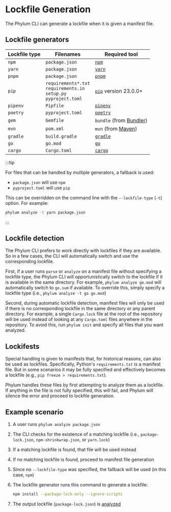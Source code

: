# Lockfile Generation

The Phylum CLI can generate a lockfile when it is given a manifest file.

## Lockfile generators

| Lockfile type | Filenames        | Required tool               |
| ------------- | ---------        | -------------               |
| `npm`         | `package.json`   | [`npm`][npm]                |
| `yarn`        | `package.json`   | [`yarn`][yarn]              |
| `pnpm`        | `package.json`   | [`pnpm`][pnpm]              |
| `pip`         | `requirements*.txt` <br/> `requirements.in` <br/> `setup.py` <br/> `pyproject.toml` | [`pip`][pip] version 23.0.0+ |
| `pipenv`      | `Pipfile`        | [`pipenv`][pipenv]          |
| `poetry`      | `pyproject.toml` | [`poetry`][poetry]          |
| `gem`         | `Gemfile`        | `bundle` (from [Bundler][]) |
| `mvn`         | `pom.xml`        | `mvn` (from [Maven][])      |
| `gradle`      | `build.gradle`   | [`gradle`][gradle]          |
| `go`          | `go.mod`         | [`go`][go]                  |
| `cargo`       | `Cargo.toml`     | [`cargo`][cargo]            |

[npm]: https://nodejs.org
[yarn]: https://yarnpkg.com
[pnpm]: https://pnpm.io
[pip]: https://pip.pypa.io
[pipenv]: https://github.com/pypa/pipenv
[poetry]: https://python-poetry.org
[bundler]: https://bundler.io
[maven]: https://maven.apache.org
[gradle]: https://gradle.org
[go]: https://go.dev
[cargo]: https://www.rust-lang.org

:::tip

For files that can be handled by multiple generators, a fallback is used:

* `package.json` will use `npm`
* `pyproject.toml` will use `pip`

This can be overridden on the command line with the `--lockfile-type` (`-t`) option. For example:

```sh
phylum analyze -t yarn package.json
```

:::

## Lockfile detection

The Phylum CLI prefers to work directly with lockfiles if they are available. So in a few cases, the CLI will automatically switch and use the corresponding lockfile.

First, if a user runs `parse` or `analyze` on a manifest file without specifying a lockfile type, the Phylum CLI will opportunistically switch to the lockfile if it is available in the same directory. For example, `phylum analyze go.mod` will automatically switch to `go.sum` if available. To override this, simply specify a lockfile type (i.e., `phylum analyze -t go go.mod`)

Second, during automatic lockfile detection, manifest files will only be used if there is no corresponding lockfile in the same directory or any parent directory. For example, a single `Cargo.lock` file at the root of the repository will be used instead of looking at any `Cargo.toml` files anywhere in the repository. To avoid this, run `phylum init` and specify all files that you want analyzed.

## Lockifests

Special handling is given to manifests that, for historical reasons, can also be used as lockfiles. Specifically, Python's `requirements.txt` is a manifest file. But in some scenarios it may be fully specified and effectively becomes a lockfile (e.g., `pip freeze > requirements.txt`).

Phylum handles these files by first attempting to analyze them as a lockfile. If anything in the file is not fully specified, this will fail, and Phylum will silence the error and proceed to lockfile generation.

## Example scenario

1. A user runs `phylum analyze package.json`
2. The CLI checks for the existence of a matching lockfile (i.e., `package-lock.json`, `npm-shrinkwrap.json`, or `yarn.lock`)
3. If a matching lockfile is found, that file will be used instead
4. If no matching lockfile is found, proceed to manifest file generation
5. Since no `--lockfile-type` was specified, the fallback will be used (in this case, `npm`)
6. The lockfile generator runs this command to generate a lockfile:

   ```sh
   npm install --package-lock-only --ignore-scripts
   ```

7. The output lockfile (`package-lock.json`) is [analyzed](./analyzing_dependencies.md)
